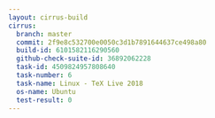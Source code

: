 ```yaml
---
layout: cirrus-build
cirrus:
  branch: master
  commit: 2f9e8c532700e0050c3d1b7891644637ce498a80
  build-id: 6101582116290560
  github-check-suite-id: 36892062228
  task-id: 4509824957808640
  task-number: 6
  task-name: Linux - TeX Live 2018
  os-name: Ubuntu
  test-result: 0
---
```

